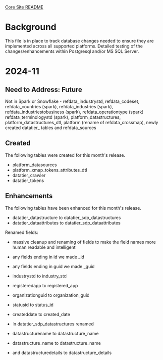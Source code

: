 [Core Site README](README.md)

# Background
This file is in place to track database changes needed
to ensure they are implemented across all supported platforms.
Detailed testing of the changes/enhancements within Postgresql 
and/or MS SQL Server.

# 2024-11

## Need to Address: Future
Not in Spark or Snowflake - refdata_industrystd, refdata_codeset, refdata_countries (spark), refdata_industries (spark), refdata_industriestobusiness (spark), refdata_operationtype (spark)
refdata_terminologystd (spark), platform_datastructures, platform_datastructures_dtl, platform (rename of refdata_crossmap), newly created datatier_ tables and refdata_sources

## Created 
The following tables were created for this month's release.

- platform_datasources
- platform_xmap_tokens_attributes_dtl
- datatier_crawler
- datatier_tokens

## Enhancements
The following tables have been enhanced for this month's release.

- datatier_datastructure to datatier_sdp_datastructures
- datatier_dataattributes to datatier_sdp_dataattributes

Renamed fields:
- massive cleanup and renaming of fields to make the field names more human readable and intelligent
- any fields ending in id we made _id
- any fields ending in guid we made _guid
- industrystd to industry_std
- registeredapp to registered_app
- organizationguid to organization_guid
- statusid to status_id
- createddate to created_date

- In datatier_sdp_datastructures renamed 
- datastructurename to datastructure_name
- datastructure_name to datastructure_name
- and datastructuredetails to datastructure_details
